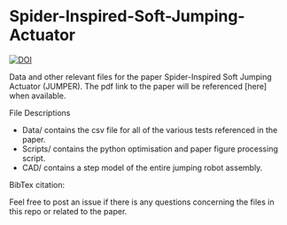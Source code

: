 # Spider-Inspired-Soft-Jumping-Actuator
[![DOI](https://zenodo.org/badge/914908372.svg)](https://doi.org/10.5281/zenodo.14717689)


Data and other relevant files for the paper Spider-Inspired Soft Jumping Actuator (JUMPER). The pdf link to the paper will be referenced [here] when available. 

File Descriptions 
- Data/ contains the csv file for all of the various tests referenced in the paper. 
- Scripts/ contains the python optimisation and paper figure processing script. 
- CAD/ contains a step model of the entire jumping robot assembly. 

BibTex citation: 


Feel free to post an issue if there is any questions concerning the files in this repo or related to the paper. 

